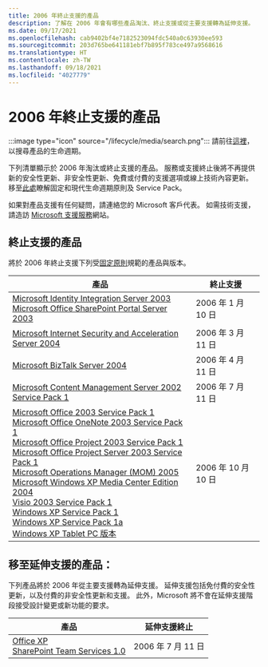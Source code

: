 ```yaml
---
title: 2006 年終止支援的產品
description: 了解在 2006 年會有哪些產品淘汰、終止支援或從主要支援轉為延伸支援。
ms.date: 09/17/2021
ms.openlocfilehash: cab9402bf4e7182523094fdc540a0c63930ee593
ms.sourcegitcommit: 203d765be641181ebf7b895f783ce497a9568616
ms.translationtype: HT
ms.contentlocale: zh-TW
ms.lasthandoff: 09/18/2021
ms.locfileid: "4027779"
---
```

# <a name="products-ending-support-in-2006"></a>2006 年終止支援的產品

:::image type="icon" source="/lifecycle/media/search.png":::
請前往[這裡](/lifecycle/products/)，以搜尋產品的生命週期。

下列清單顯示於 2006 年淘汰或終止支援的產品。 服務或支援終止後將不再提供新的安全性更新、非安全性更新、免費或付費的支援選項或線上技術內容更新。 移至[此處](/lifecycle/overview/product-end-of-support-overview)瞭解固定和現代生命週期原則及 Service Pack。

如果對產品支援有任何疑問，請連絡您的 Microsoft 客戶代表。 如需技術支援，請造訪 [Microsoft 支援服務](https://support.microsoft.com/contactus/?ws=support)網站。





## <a name="products-reaching-end-of-support"></a>終止支援的產品

將於 2006 年終止支援下列受[固定原則](/lifecycle/policies/fixed)規範的產品與版本。

| 產品 | 終止支援 |
| --- | --- |
| [Microsoft Identity Integration Server 2003](/lifecycle/products/microsoft-identity-integration-server-2003?branch=live)<br>[Microsoft Office SharePoint Portal Server 2003](/lifecycle/products/microsoft-office-sharepoint-portal-server-2003?branch=live)<br> | 2006 年 1 月 10 日 |
| [Microsoft Internet Security and Acceleration Server 2004](/lifecycle/products/microsoft-internet-security-and-acceleration-server-2004?branch=live)<br> | 2006 年 3 月 11 日 |
| [Microsoft BizTalk Server 2004](/lifecycle/products/microsoft-biztalk-server-2004?branch=live)<br> | 2006 年 4 月 11 日 |
| [Microsoft Content Management Server 2002 Service Pack 1](/lifecycle/products/microsoft-content-management-server-2002?branch=live)<br> | 2006 年 7 月 11 日 |
| [Microsoft Office 2003 Service Pack 1](/lifecycle/products/microsoft-office-2003?branch=live)<br>[Microsoft Office OneNote 2003 Service Pack 1](/lifecycle/products/microsoft-office-onenote-2003?branch=live)<br>[Microsoft Office Project 2003 Service Pack 1](/lifecycle/products/microsoft-office-project-2003?branch=live)<br>[Microsoft Office Project Server 2003 Service Pack 1](/lifecycle/products/microsoft-office-project-server-2003?branch=live)<br>[Microsoft Operations Manager (MOM) 2005](/lifecycle/products/microsoft-operations-manager-2005?branch=live)<br>[Microsoft Windows XP Media Center Edition 2004](/lifecycle/products/microsoft-windows-xp-media-center-edition-2004?branch=live)<br>[Visio 2003 Service Pack 1](/lifecycle/products/visio-2003?branch=live)<br>[Windows XP Service Pack 1](/lifecycle/products/windows-xp?branch=live)<br>[Windows XP Service Pack 1a](/lifecycle/products/windows-xp?branch=live)<br>[Windows XP Tablet PC 版本](/lifecycle/products/windows-xp-tablet-pc-edition?branch=live)<br> | 2006 年 10 月 10 日 |


## <a name="products-moving-to-extended-support"></a>移至延伸支援的產品：

下列產品將於 2006 年從主要支援轉為延伸支援。 延伸支援包括免付費的安全性更新，以及付費的非安全性更新和支援。 此外，Microsoft 將不會在延伸支援階段接受設計變更或新功能的要求。

| 產品 | 延伸支援終止 |
| --- | --- |
| [Office XP](/lifecycle/products/office-xp?branch=live)<br>[SharePoint Team Services 1.0](/lifecycle/products/sharepoint-team-services-10?branch=live)<br> | 2006 年 7 月 11 日 |
